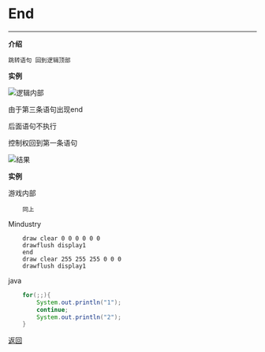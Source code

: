 # End

---

**介绍**

    跳转语句 回到逻辑顶部

**实例**

![逻辑内部](/Mindustry-guide/Guide/example/end.png)

由于第三条语句出现end

后面语句不执行

控制权回到第一条语句

![结果](/Mindustry-guide/Guide/img/end.png)

**实例**

游戏内部
```
    同上
```
Mindustry
```
    draw clear 0 0 0 0 0 0
    drawflush display1
    end
    draw clear 255 255 255 0 0 0
    drawflush display1
```
java
```java
    for(;;){
        System.out.println("1");
        continue;
        System.out.println("2");
    }
```


[返回](https://lanluz.github.io/Mindustry-guide/)
